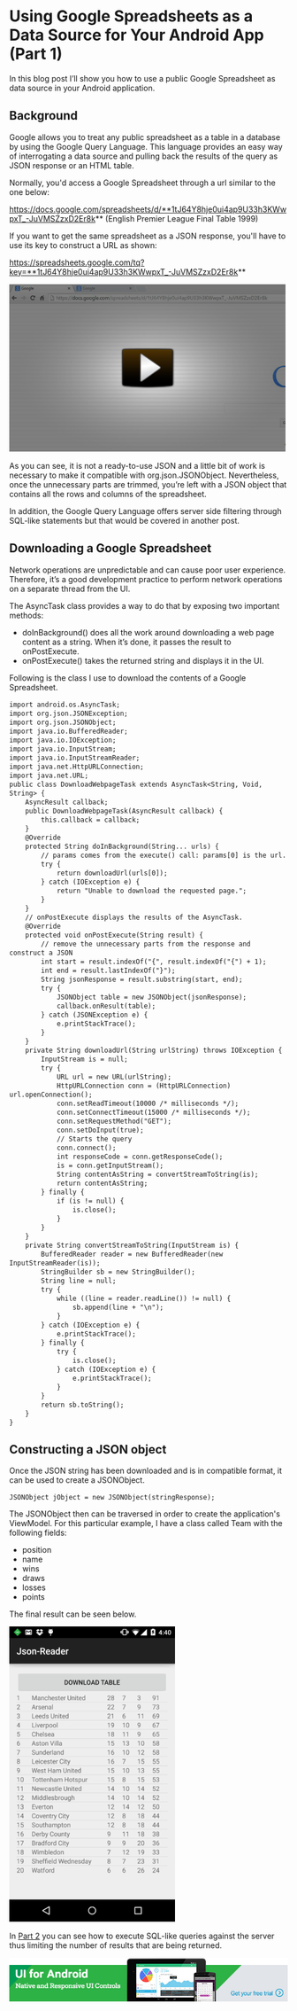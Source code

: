 # Using Google Spreadsheets as a Data Source for Your Android App (Part 1)

In this blog post I’ll show you how to use a public Google Spreadsheet as data source in your Android application. 

## Background

Google allows you to treat any public spreadsheet as a table in a database by using the Google Query Language. This language provides an easy way of interrogating a data source and pulling back the results of the query as JSON response or an HTML table.

Normally, you'd access a Google Spreadsheet through a url similar to the one below:
 
https://docs.google.com/spreadsheets/d/**1tJ64Y8hje0ui4ap9U33h3KWwpxT_-JuVMSZzxD2Er8k** (English Premier League Final Table 1999)

If you want to get the same spreadsheet as a JSON response, you'll have to use its key to construct a URL as shown:

https://spreadsheets.google.com/tq?key=**1tJ64Y8hje0ui4ap9U33h3KWwpxT_-JuVMSZzxD2Er8k**

[![](images/video.png)](http://screencast.com/t/mLFPhtDnRxw)

As you can see, it is not a ready-to-use JSON and a little bit of work is necessary to make it compatible with org.json.JSONObject. Nevertheless, once the unnecessary parts are trimmed, you’re left with a JSON object that contains all the rows and columns of the spreadsheet.

In addition, the Google Query Language offers server side filtering through SQL-like statements but that would be covered in another post.

## Downloading a Google Spreadsheet

Network operations are unpredictable and can cause poor user experience. Therefore, it’s a good development practice to perform network operations on a separate thread from the UI. 

The AsyncTask class provides a way to do that by exposing two important methods:

* doInBackground() does all the work around downloading a web page content as a string. When it’s done, it passes the result to onPostExecute.
* onPostExecute() takes the returned string and displays it in the UI.

Following is the class I use to download the contents of a Google Spreadsheet.

```
import android.os.AsyncTask;
import org.json.JSONException;
import org.json.JSONObject;
import java.io.BufferedReader;
import java.io.IOException;
import java.io.InputStream;
import java.io.InputStreamReader;
import java.net.HttpURLConnection;
import java.net.URL;
public class DownloadWebpageTask extends AsyncTask<String, Void, String> {
    AsyncResult callback;
    public DownloadWebpageTask(AsyncResult callback) {
        this.callback = callback;
    }
    @Override
    protected String doInBackground(String... urls) {
        // params comes from the execute() call: params[0] is the url.
        try {
            return downloadUrl(urls[0]);
        } catch (IOException e) {
            return "Unable to download the requested page.";
        }
    }
    // onPostExecute displays the results of the AsyncTask.
    @Override
    protected void onPostExecute(String result) {
        // remove the unnecessary parts from the response and construct a JSON
        int start = result.indexOf("{", result.indexOf("{") + 1);
        int end = result.lastIndexOf("}");
        String jsonResponse = result.substring(start, end);
        try {
            JSONObject table = new JSONObject(jsonResponse);
            callback.onResult(table);
        } catch (JSONException e) {
            e.printStackTrace();
        }
    }
    private String downloadUrl(String urlString) throws IOException {
        InputStream is = null;
        try {
            URL url = new URL(urlString);
            HttpURLConnection conn = (HttpURLConnection) url.openConnection();
            conn.setReadTimeout(10000 /* milliseconds */);
            conn.setConnectTimeout(15000 /* milliseconds */);
            conn.setRequestMethod("GET");
            conn.setDoInput(true);
            // Starts the query
            conn.connect();
            int responseCode = conn.getResponseCode();
            is = conn.getInputStream();
            String contentAsString = convertStreamToString(is);
            return contentAsString;
        } finally {
            if (is != null) {
                is.close();
            }
        }
    }
    private String convertStreamToString(InputStream is) {
        BufferedReader reader = new BufferedReader(new InputStreamReader(is));
        StringBuilder sb = new StringBuilder();
        String line = null;
        try {
            while ((line = reader.readLine()) != null) {
                sb.append(line + "\n");
            }
        } catch (IOException e) {
            e.printStackTrace();
        } finally {
            try {
                is.close();
            } catch (IOException e) {
                e.printStackTrace();
            }
        }
        return sb.toString();
    }
}
```

## Constructing a JSON object

Once the JSON string has been downloaded and is in compatible format, it can be used to create a JSONObject.

```
JSONObject jObject = new JSONObject(stringResponse);
```

The JSONObject then can be traversed in order to create the application's ViewModel. For this particular example, I have a class called Team with the following fields:
 
* position
* name
* wins
* draws 
* losses 
* points

The final result can be seen below.

![](images/english-premier-league-table-1999.png)

In [Part 2](https://github.com/telerik/Android-samples/tree/master/Blogs/Json-Reader-2) you can see how to execute SQL-like queries against the server thus limiting the number of results that are being returned.

[![](images/banner.png)](http://www.telerik.com/download/android-ui)
